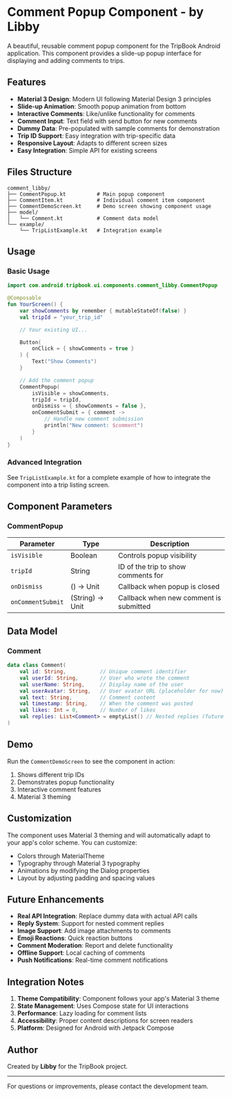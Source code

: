 # Comment Popup Component - by Libby

A beautiful, reusable comment popup component for the TripBook Android application. This component provides a slide-up popup interface for displaying and adding comments to trips.

## Features

- **Material 3 Design**: Modern UI following Material Design 3 principles
- **Slide-up Animation**: Smooth popup animation from bottom
- **Interactive Comments**: Like/unlike functionality for comments
- **Comment Input**: Text field with send button for new comments
- **Dummy Data**: Pre-populated with sample comments for demonstration
- **Trip ID Support**: Easy integration with trip-specific data
- **Responsive Layout**: Adapts to different screen sizes
- **Easy Integration**: Simple API for existing screens

## Files Structure

```
comment_libby/
├── CommentPopup.kt          # Main popup component
├── CommentItem.kt           # Individual comment item component
├── CommentDemoScreen.kt     # Demo screen showing component usage
├── model/
│   └── Comment.kt           # Comment data model
└── example/
    └── TripListExample.kt   # Integration example
```

## Usage

### Basic Usage

```kotlin
import com.android.tripbook.ui.components.comment_libby.CommentPopup

@Composable
fun YourScreen() {
    var showComments by remember { mutableStateOf(false) }
    val tripId = "your_trip_id"

    // Your existing UI...

    Button(
        onClick = { showComments = true }
    ) {
        Text("Show Comments")
    }

    // Add the comment popup
    CommentPopup(
        isVisible = showComments,
        tripId = tripId,
        onDismiss = { showComments = false },
        onCommentSubmit = { comment ->
            // Handle new comment submission
            println("New comment: $comment")
        }
    )
}
```

### Advanced Integration

See `TripListExample.kt` for a complete example of how to integrate the component into a trip listing screen.

## Component Parameters

### CommentPopup

| Parameter | Type | Description |
|-----------|------|-------------|
| `isVisible` | Boolean | Controls popup visibility |
| `tripId` | String | ID of the trip to show comments for |
| `onDismiss` | () -> Unit | Callback when popup is closed |
| `onCommentSubmit` | (String) -> Unit | Callback when new comment is submitted |

## Data Model

### Comment

```kotlin
data class Comment(
    val id: String,           // Unique comment identifier
    val userId: String,       // User who wrote the comment
    val userName: String,     // Display name of the user
    val userAvatar: String,   // User avatar URL (placeholder for now)
    val text: String,         // Comment content
    val timestamp: String,    // When the comment was posted
    val likes: Int = 0,       // Number of likes
    val replies: List<Comment> = emptyList() // Nested replies (future feature)
)
```

## Demo

Run the `CommentDemoScreen` to see the component in action:

1. Shows different trip IDs
2. Demonstrates popup functionality
3. Interactive comment features
4. Material 3 theming

## Customization

The component uses Material 3 theming and will automatically adapt to your app's color scheme. You can customize:

- Colors through MaterialTheme
- Typography through Material 3 typography
- Animations by modifying the Dialog properties
- Layout by adjusting padding and spacing values

## Future Enhancements

- **Real API Integration**: Replace dummy data with actual API calls
- **Reply System**: Support for nested comment replies
- **Image Support**: Add image attachments to comments
- **Emoji Reactions**: Quick reaction buttons
- **Comment Moderation**: Report and delete functionality
- **Offline Support**: Local caching of comments
- **Push Notifications**: Real-time comment notifications

## Integration Notes

1. **Theme Compatibility**: Component follows your app's Material 3 theme
2. **State Management**: Uses Compose state for UI interactions
3. **Performance**: Lazy loading for comment lists
4. **Accessibility**: Proper content descriptions for screen readers
5. **Platform**: Designed for Android with Jetpack Compose

## Author

Created by **Libby** for the TripBook project.

---

For questions or improvements, please contact the development team.
